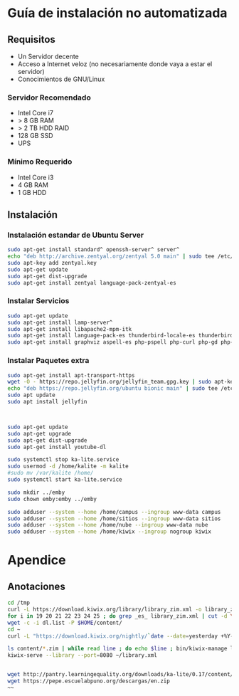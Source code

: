 # Guía de instalación no automatizada

## Requisitos

* Un Servidor decente
* Acceso a Internet veloz (no necesariamente donde vaya a estar el servidor)
* Conocimientos de GNU/Linux

### Servidor Recomendado

* Intel Core i7
* \> 8 GB RAM
* \> 2 TB HDD RAID
* 128 GB SSD
* UPS

### Mínimo Requerido

* Intel Core i3
* 4 GB RAM
* 1 GB HDD

## Instalación

### Instalación estandar de Ubuntu Server

~~~.bash
sudo apt-get install standard^ openssh-server^ server^
echo "deb http://archive.zentyal.org/zentyal 5.0 main" | sudo tee /etc/apt/sources.list.d/zentyal.list
sudo apt-key add zentyal.key
sudo apt-get update
sudo apt-get dist-upgrade
sudo apt-get install zentyal language-pack-zentyal-es
~~~

### Instalar Servicios

~~~.bash
sudo apt-get update
sudo apt-get install lamp-server^
sudo apt-get install libapache2-mpm-itk
sudo apt-get install language-pack-es thunderbird-locale-es thunderbird-locale-es-ar libreoffice-help-en-gb wspanish libreoffice-help-es thunderbird-locale-en-gb thunderbird-locale-en-us mythes-es mythes-en-au thunderbird-locale-en thunderbird-locale-es-es wbritish hyphen-en-us hyphen-en-gb hunspell-en-gb libreoffice-l10n-es hunspell-en-za hunspell-es hunspell-en-au libreoffice-help-en-us hunspell-en-ca firefox-locale-es mythes-en-us libreoffice-l10n-en-gb openoffice.org-hyphenation hyphen-es libreoffice-l10n-en-za
sudo apt-get install graphviz aspell-es php-pspell php-curl php-gd php-intl  php-mysql php-xml php-xmlrpc php-ldap php-zip php-cli php-json  php-opcache php-readline php-mbstring php-mcrypt php-imagick php-soap
~~~

### Instalar Paquetes extra

~~~.bash
sudo apt-get install apt-transport-https
wget -O - https://repo.jellyfin.org/jellyfin_team.gpg.key | sudo apt-key add -
echo "deb https://repo.jellyfin.org/ubuntu bionic main" | sudo tee /etc/apt/sources.list.d/jellyfin.list
sudo apt update
sudo apt install jellyfin



sudo apt-get update
sudo apt-get upgrade
sudo apt-get dist-upgrade
sudo apt-get install youtube-dl

sudo systemctl stop ka-lite.service
sudo usermod -d /home/kalite -m kalite
#sudo mv /var/kalite /home/
sudo systemctl start ka-lite.service

sudo mkdir ../emby
sudo chown emby:emby ../emby

sudo adduser --system --home /home/campus --ingroup www-data campus
sudo adduser --system --home /home/sitios --ingroup www-data sitios
sudo adduser --system --home /home/nube --ingroup www-data nube
sudo adduser --system --home /home/kiwix --ingroup nogroup kiwix

~~~

# Apendice

## Anotaciones
~~~.bash
cd /tmp
curl -L https://download.kiwix.org/library/library_zim.xml -o library_zim.xml
for i in 19 20 21 22 23 24 25 ; do grep _es_ library_zim.xml | cut -d \" -f $i | grep http ; done | sed 's/.meta4//' | sort -r | grep -v -e venezuela -e ecured | while read file ; do echo $file | tee -a dl.list ; wget --spider $file |& grep -e Longitud -e Length | cut -d ' ' -f 1,2,3 ; done
wget -c -i dl.list -P $HOME/content/
cd ~
curl -L "https://download.kiwix.org/nightly/`date --date=yesterday +%Y-%m-%d`/kiwix-tools_linux64_`date --date=yesterday +%Y-%m-%d`.tar.gz" | tar xj

ls content/*.zim | while read line ; do echo $line ; bin/kiwix-manage library.xml add ./$line ; done
kiwix-serve --library --port=8080 ~/library.xml


wget http://pantry.learningequality.org/downloads/ka-lite/0.17/content/contentpacks/es.zip
wget https://pepe.escuelabpuno.org/descargas/en.zip
~~
